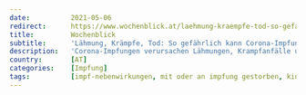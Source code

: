 ```yaml
---
date:          2021-05-06
redirect:      https://www.wochenblick.at/laehmung-kraempfe-tod-so-gefaehrlich-kann-corona-impfung-fuer-kinder-sein/
title:         Wochenblick
subtitle:      'Lähmung, Krämpfe, Tod: So gefährlich kann Corona-Impfung für Kinder sein'
description:   'Corona-Impfungen verursachen Lähmungen, Krampfanfälle und auch den Tod bei Babys - sogar über die Muttermilch!'
country:       [AT]
categories:    [Impfung]
tags:          [impf-nebenwirkungen, mit oder an impfung gestorben, kind]
---
```

